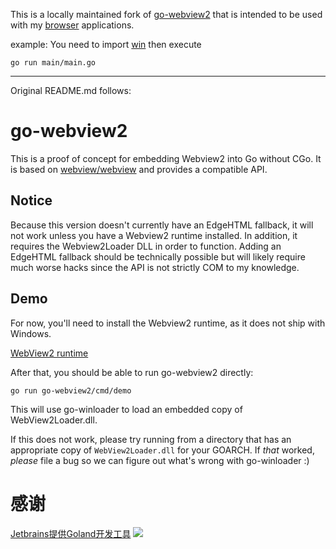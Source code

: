 
This is a locally maintained fork of [go-webview2](https://github.com/wailsapp/go-webview2) 
that is intended to be used with my [browser](https://github.com/mengdch/browser) applications. 

example:
You need to import [win](https://github.com/mengdch/win) then execute
```shell
go run main/main.go
```

----------------

Original README.md follows:

# go-webview2

This is a proof of concept for embedding Webview2 into Go without CGo. It is based
on [webview/webview](https://github.com/webview/webview) and provides a compatible API.

## Notice

Because this version doesn't currently have an EdgeHTML fallback, it will not work unless you have a Webview2 runtime
installed. In addition, it requires the Webview2Loader DLL in order to function. Adding an EdgeHTML fallback should be
technically possible but will likely require much worse hacks since the API is not strictly COM to my knowledge.

## Demo

For now, you'll need to install the Webview2 runtime, as it does not ship with Windows.

[WebView2 runtime](https://developer.microsoft.com/en-us/microsoft-edge/webview2/)

After that, you should be able to run go-webview2 directly:

```
go run go-webview2/cmd/demo
```

This will use go-winloader to load an embedded copy of WebView2Loader.dll.

If this does not work, please try running from a directory that has an appropriate copy of `WebView2Loader.dll` for your
GOARCH. If _that_ worked, *please* file a bug so we can figure out what's wrong with go-winloader :)

# 感谢
 [Jetbrains提供Goland开发工具](https://jb.gg/OpenSourceSupport)
 ![](https://resources.jetbrains.com/storage/products/company/brand/logos/GoLand.png)

